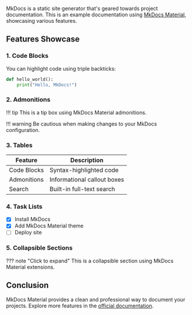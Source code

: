 MkDocs is a static site generator that's geared towards project documentation. This is an example documentation using [MkDocs Material](https://squidfunk.github.io/mkdocs-material/), showcasing various features.

## Features Showcase

### 1. Code Blocks

You can highlight code using triple backticks:

```python
def hello_world():
    print("Hello, MkDocs!")
```

### 2. Admonitions

!!! tip
    This is a tip box using MkDocs Material admonitions.

!!! warning
    Be cautious when making changes to your MkDocs configuration.

### 3. Tables

| Feature     | Description                 |
| ----------- | --------------------------- |
| Code Blocks | Syntax-highlighted code     |
| Admonitions | Informational callout boxes |
| Search      | Built-in full-text search   |

### 4. Task Lists

- [x] Install MkDocs
- [x] Add MkDocs Material theme
- [ ] Deploy site

### 5. Collapsible Sections

??? note "Click to expand"
    This is a collapsible section using MkDocs Material extensions.

## Conclusion

MkDocs Material provides a clean and professional way to document your projects. Explore more features in the [official documentation](https://squidfunk.github.io/mkdocs-material/).
